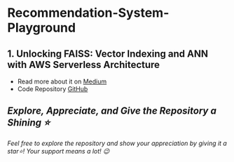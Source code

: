 # Recommendation-System-Playground

## 1. Unlocking FAISS: Vector Indexing and ANN with AWS Serverless Architecture 
- Read more about it on [Medium](https://akash-mathur.medium.com/unlocking-faiss-for-efficient-search-vector-indexing-and-ann-with-serverless-architecture-5b2b59ead20f)
- Code Repository [GitHub](https://github.com/akashmathur-2212/Recommendation-System-Playground/tree/main/faiss-similarity-search)

## *Explore, Appreciate, and Give the Repository a Shining ⭐*
*Feel free to explore the repository and show your appreciation by giving it a star⭐! Your support means a lot! 😉*
